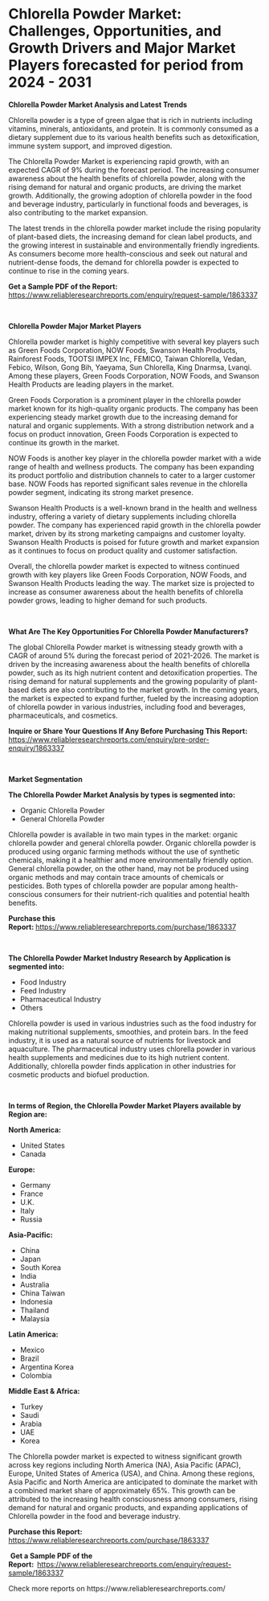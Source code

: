 <p><h1>Chlorella Powder Market: Challenges, Opportunities, and Growth Drivers and Major Market Players forecasted for period from 2024 - 2031</h1></p><p><strong>Chlorella Powder Market Analysis and Latest Trends</strong></p>
<p><p>Chlorella powder is a type of green algae that is rich in nutrients including vitamins, minerals, antioxidants, and protein. It is commonly consumed as a dietary supplement due to its various health benefits such as detoxification, immune system support, and improved digestion.</p><p>The Chlorella Powder Market is experiencing rapid growth, with an expected CAGR of 9% during the forecast period. The increasing consumer awareness about the health benefits of chlorella powder, along with the rising demand for natural and organic products, are driving the market growth. Additionally, the growing adoption of chlorella powder in the food and beverage industry, particularly in functional foods and beverages, is also contributing to the market expansion.</p><p>The latest trends in the chlorella powder market include the rising popularity of plant-based diets, the increasing demand for clean label products, and the growing interest in sustainable and environmentally friendly ingredients. As consumers become more health-conscious and seek out natural and nutrient-dense foods, the demand for chlorella powder is expected to continue to rise in the coming years.</p></p>
<p><strong>Get a Sample PDF of the Report:&nbsp;</strong> <a href="https://www.reliableresearchreports.com/enquiry/request-sample/1863337">https://www.reliableresearchreports.com/enquiry/request-sample/1863337</a></p>
<p>&nbsp;</p>
<p><strong>Chlorella Powder Major Market Players</strong></p>
<p><p>Chlorella powder market is highly competitive with several key players such as Green Foods Corporation, NOW Foods, Swanson Health Products, Rainforest Foods, TOOTSI IMPEX Inc, FEMICO, Taiwan Chlorella, Vedan, Febico, Wilson, Gong Bih, Yaeyama, Sun Chlorella, King Dnarmsa, Lvanqi. Among these players, Green Foods Corporation, NOW Foods, and Swanson Health Products are leading players in the market.</p><p>Green Foods Corporation is a prominent player in the chlorella powder market known for its high-quality organic products. The company has been experiencing steady market growth due to the increasing demand for natural and organic supplements. With a strong distribution network and a focus on product innovation, Green Foods Corporation is expected to continue its growth in the market.</p><p>NOW Foods is another key player in the chlorella powder market with a wide range of health and wellness products. The company has been expanding its product portfolio and distribution channels to cater to a larger customer base. NOW Foods has reported significant sales revenue in the chlorella powder segment, indicating its strong market presence.</p><p>Swanson Health Products is a well-known brand in the health and wellness industry, offering a variety of dietary supplements including chlorella powder. The company has experienced rapid growth in the chlorella powder market, driven by its strong marketing campaigns and customer loyalty. Swanson Health Products is poised for future growth and market expansion as it continues to focus on product quality and customer satisfaction.</p><p>Overall, the chlorella powder market is expected to witness continued growth with key players like Green Foods Corporation, NOW Foods, and Swanson Health Products leading the way. The market size is projected to increase as consumer awareness about the health benefits of chlorella powder grows, leading to higher demand for such products.</p></p>
<p>&nbsp;</p>
<p><strong>What Are The Key Opportunities For Chlorella Powder Manufacturers?</strong></p>
<p><p>The global Chlorella Powder market is witnessing steady growth with a CAGR of around 5% during the forecast period of 2021-2026. The market is driven by the increasing awareness about the health benefits of chlorella powder, such as its high nutrient content and detoxification properties. The rising demand for natural supplements and the growing popularity of plant-based diets are also contributing to the market growth. In the coming years, the market is expected to expand further, fueled by the increasing adoption of chlorella powder in various industries, including food and beverages, pharmaceuticals, and cosmetics.</p></p>
<p><strong>Inquire or Share Your Questions If Any Before Purchasing This Report:</strong> <a href="https://www.reliableresearchreports.com/enquiry/pre-order-enquiry/1863337">https://www.reliableresearchreports.com/enquiry/pre-order-enquiry/1863337</a></p>
<p>&nbsp;</p>
<p><strong>Market Segmentation</strong></p>
<p><strong>The Chlorella Powder Market Analysis by types is segmented into:</strong></p>
<p><ul><li>Organic Chlorella Powder</li><li>General Chlorella Powder</li></ul></p>
<p><p>Chlorella powder is available in two main types in the market: organic chlorella powder and general chlorella powder. Organic chlorella powder is produced using organic farming methods without the use of synthetic chemicals, making it a healthier and more environmentally friendly option. General chlorella powder, on the other hand, may not be produced using organic methods and may contain trace amounts of chemicals or pesticides. Both types of chlorella powder are popular among health-conscious consumers for their nutrient-rich qualities and potential health benefits.</p></p>
<p><strong>Purchase this Report:&nbsp;</strong><a href="https://www.reliableresearchreports.com/purchase/1863337">https://www.reliableresearchreports.com/purchase/1863337</a></p>
<p>&nbsp;</p>
<p><strong>The Chlorella Powder Market Industry Research by Application is segmented into:</strong></p>
<p><ul><li>Food Industry</li><li>Feed Industry</li><li>Pharmaceutical Industry</li><li>Others</li></ul></p>
<p><p>Chlorella powder is used in various industries such as the food industry for making nutritional supplements, smoothies, and protein bars. In the feed industry, it is used as a natural source of nutrients for livestock and aquaculture. The pharmaceutical industry uses chlorella powder in various health supplements and medicines due to its high nutrient content. Additionally, chlorella powder finds application in other industries for cosmetic products and biofuel production.</p></p>
<p>&nbsp;</p>
<p><strong>In terms of Region, the Chlorella Powder Market Players available by Region are:</strong></p>
<p>
    <p> <strong> North America: </strong>
        <ul>
            <li>United States</li>
            <li>Canada</li>
        </ul>
        </p> 
    <p> <strong> Europe: </strong>
        <ul>
            <li>Germany</li>
            <li>France</li>
            <li>U.K.</li>
            <li>Italy</li>
            <li>Russia</li>
        </ul>
        </p> 
    <p> <strong> Asia-Pacific: </strong>
        <ul>
            <li>China</li>
            <li>Japan</li>
            <li>South Korea</li>
            <li>India</li>
            <li>Australia</li>
            <li>China Taiwan</li>
            <li>Indonesia</li>
            <li>Thailand</li>
            <li>Malaysia</li>
        </ul>
        </p> 
    <p> <strong> Latin America: </strong>
        <ul>
            <li>Mexico</li>
            <li>Brazil</li>
            <li>Argentina Korea</li>
            <li>Colombia</li>
        </ul>
        </p> 
    <p> <strong> Middle East & Africa: </strong>
        <ul>
            <li>Turkey</li>
            <li>Saudi</li>
            <li>Arabia</li>
            <li>UAE</li>
            <li>Korea</li>
        </ul>
    </p>
    </p>
<p><p>The Chlorella powder market is expected to witness significant growth across key regions including North America (NA), Asia Pacific (APAC), Europe, United States of America (USA), and China. Among these regions, Asia Pacific and North America are anticipated to dominate the market with a combined market share of approximately 65%. This growth can be attributed to the increasing health consciousness among consumers, rising demand for natural and organic products, and expanding applications of Chlorella powder in the food and beverage industry.</p></p>
<p><strong>Purchase this Report: </strong><a href="https://www.reliableresearchreports.com/purchase/1863337">https://www.reliableresearchreports.com/purchase/1863337</a></p>
<p>&nbsp;<strong>Get a Sample PDF of the Report:&nbsp;&nbsp;</strong><a href="https://www.reliableresearchreports.com/enquiry/request-sample/1863337">https://www.reliableresearchreports.com/enquiry/request-sample/1863337</a></p>
<p><strong></strong></p>
<p>Check more reports on https://www.reliableresearchreports.com/</p>